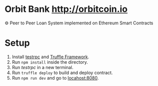 Orbit Bank http://orbitcoin.io
=========================
⚙️ Peer to Peer Loan System implemented on Ethereum Smart Contracts


Setup
========
1. Install [testrpc]() and [Truffle Framework]().
2. Run ```npm install``` inside the directory.
3. Run _testrpc_ in a new terminal.
4. Run ```truffle deploy``` to build and deploy contract.
5. Run ```npm run dev``` and go to [locahost:8080](http://localhost:8080).
